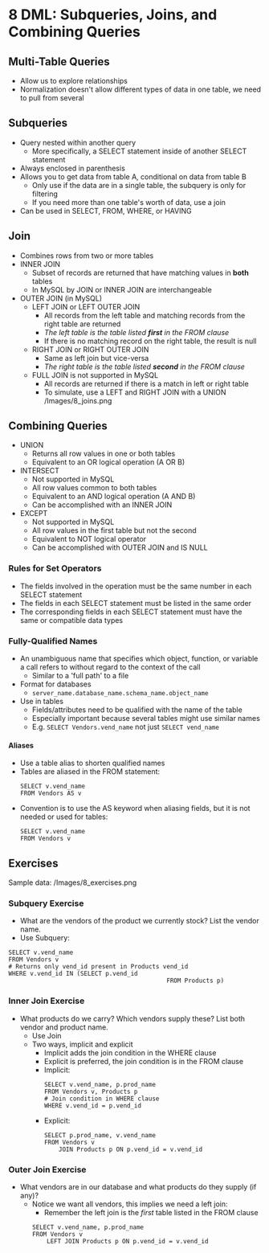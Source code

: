# 8 DML: Subqueries, Joins, and Combining Queries
## Multi-Table Queries
- Allow us to explore relationships
- Normalization doesn't allow different types of data in one table, we need to pull from several
## Subqueries
- Query nested within another query
	- More specifically, a SELECT statement inside of another SELECT statement
- Always enclosed in parenthesis
- Allows you to get data from table A, conditional on data from table B
	- Only use if the data are in a single table, the subquery is only for filtering
	- If you need more than one table's worth of data, use a join
- Can be used in SELECT, FROM, WHERE, or HAVING
				
## Join
- Combines rows from two or more tables
- INNER JOIN
	- Subset of records are returned that have matching values in **both** tables
	- In MySQL by JOIN or INNER JOIN are interchangeable
- OUTER JOIN (in MySQL)
	- LEFT JOIN or LEFT OUTER JOIN
		- All records from the left table and matching records from the right table are returned
		- *The left table is the table listed **first** in the FROM clause*
		- If there is no matching record on the right table, the result is null
	- RIGHT JOIN or RIGHT OUTER JOIN
		- Same as left join but vice-versa
		- *The right table is the table listed **second** in the FROM clause*
	- FULL JOIN is not supported in MySQL
		- All records are returned if there is a match in left or right table
		- To simulate, use a LEFT and RIGHT JOIN with a UNION
/Images/8_joins.png
## Combining Queries
- UNION
	- Returns all row values in one or both tables
	- Equivalent to an OR logical operation (A OR B)
- INTERSECT
	- Not supported in MySQL
	- All row values common to both tables
	- Equivalent to an AND logical operation (A AND B)
	- Can be accomplished with an INNER JOIN
- EXCEPT
	- Not supported in MySQL
	- All row values in the first table but not the second
	- Equivalent to NOT logical operator 
	- Can be accomplished with OUTER JOIN and IS NULL
### Rules for Set Operators
- The fields involved in the operation must be the same number in each SELECT statement
- The fields in each SELECT statement must be listed in the same order
- The corresponding fields in each SELECT statement must have the same or compatible data types
### Fully-Qualified Names
- An unambiguous name that specifies which object, function, or variable a call refers to without regard to the context of the call
	- Similar to a 'full path' to a file
- Format for databases
	- `server_name.database_name.schema_name.object_name`
- Use in tables
	- Fields/attributes need to be qualified with the name of the table 
	- Especially important because several tables might use similar names
	- E.g. `SELECT Vendors.vend_name` not just `SELECT vend_name`
#### Aliases
- Use a table alias to shorten qualified names
- Tables are aliased in the FROM statement:
	```
	SELECT v.vend_name
	FROM Vendors AS v
	```
- Convention is to use the AS keyword when aliasing fields, but it is not needed or used for tables:
	```
	SELECT v.vend_name
	FROM Vendors v
	```
## Exercises
Sample data:
/Images/8_exercises.png
### Subquery Exercise
- What are the vendors of the product we currently stock? List the vendor name.
- Use Subquery:
```
SELECT v.vend_name
FROM Vendors v
# Returns only vend_id present in Products vend_id 
WHERE v.vend_id IN (SELECT p.vend_id
											FROM Products p)
```
### Inner Join Exercise
- What products do we carry? Which vendors supply these? List both vendor and product name.
	- Use Join
	- Two ways, implicit and explicit
		- Implicit adds the join condition in the WHERE clause
		- Explicit is preferred, the join condition is in the FROM clause
		- Implicit:
			```
			SELECT v.vend_name, p.prod_name
			FROM Vendors v, Products p
			# Join condition in WHERE clause
			WHERE v.vend_id = p.vend_id
			```
		- Explicit:
			```
			SELECT p.prod_name, v.vend_name
			FROM Vendors v
				JOIN Products p ON p.vend_id = v.vend_id
			```
### Outer Join Exercise
- What vendors are in our database and what products do they supply (if any)?
	- Notice we want all vendors, this implies we need a left join:
		- Remember the left join is the *first* table listed in the FROM clause
		```
		SELECT v.vend_name, p.prod_name
		FROM Vendors v
			LEFT JOIN Products p ON p.vend_id = v.vend_id
		```